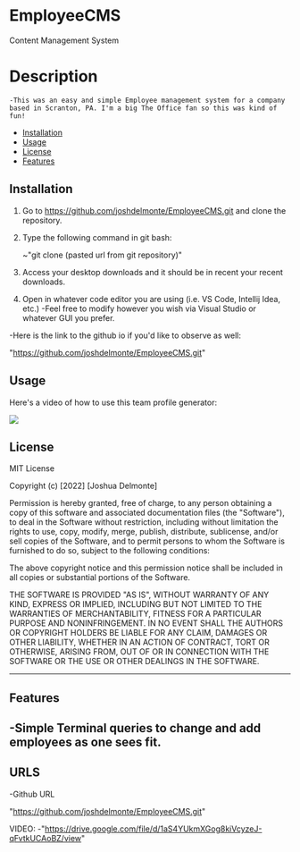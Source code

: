 # EmployeeCMS
Content Management System

# Description

    -This was an easy and simple Employee management system for a company based in Scranton, PA. I'm a big The Office fan so this was kind of fun!

- [Installation](#installation)
- [Usage](#usage)
- [License](#license)
- [Features](#features)
## Installation

1. Go to https://github.com/joshdelmonte/EmployeeCMS.git and clone the repository.
    
2. Type the following command in git bash:

    ~"git clone (pasted url from git repository)"

3. Access your desktop downloads and it should be in recent your recent downloads.

4. Open in whatever code editor you are using (i.e. VS Code, Intellij Idea, etc.)
-Feel free to modify however you wish via Visual Studio or whatever GUI you prefer.

-Here is the link to the github io if you'd like to observe as well:

"https://github.com/joshdelmonte/EmployeeCMS.git"


## Usage

Here's a video of how to use this team profile generator:

![](https://drive.google.com/file/d/1aS4YUkmXGog8kiVcyzeJ-qFvtkUCAoBZ/view)


## License

MIT License

Copyright (c) [2022] [Joshua Delmonte]

Permission is hereby granted, free of charge, to any person obtaining a copy
of this software and associated documentation files (the "Software"), to deal
in the Software without restriction, including without limitation the rights
to use, copy, modify, merge, publish, distribute, sublicense, and/or sell
copies of the Software, and to permit persons to whom the Software is
furnished to do so, subject to the following conditions:

The above copyright notice and this permission notice shall be included in all
copies or substantial portions of the Software.

THE SOFTWARE IS PROVIDED "AS IS", WITHOUT WARRANTY OF ANY KIND, EXPRESS OR
IMPLIED, INCLUDING BUT NOT LIMITED TO THE WARRANTIES OF MERCHANTABILITY,
FITNESS FOR A PARTICULAR PURPOSE AND NONINFRINGEMENT. IN NO EVENT SHALL THE
AUTHORS OR COPYRIGHT HOLDERS BE LIABLE FOR ANY CLAIM, DAMAGES OR OTHER
LIABILITY, WHETHER IN AN ACTION OF CONTRACT, TORT OR OTHERWISE, ARISING FROM,
OUT OF OR IN CONNECTION WITH THE SOFTWARE OR THE USE OR OTHER DEALINGS IN THE
SOFTWARE.

---

## Features

-Simple Terminal queries to change and add employees as one sees fit.
---

## URLS

-Github URL

"https://github.com/joshdelmonte/EmployeeCMS.git"

VIDEO:
-"https://drive.google.com/file/d/1aS4YUkmXGog8kiVcyzeJ-qFvtkUCAoBZ/view"